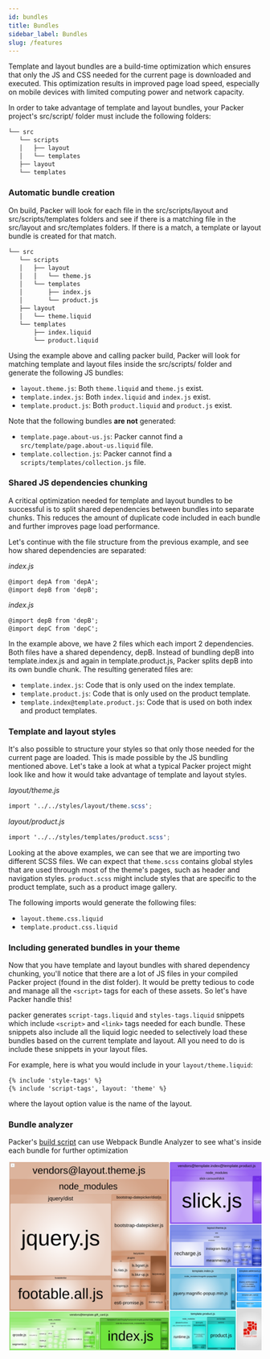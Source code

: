 ```yaml
---
id: bundles
title: Bundles
sidebar_label: Bundles
slug: /features
---
```


Template and layout bundles are a build-time optimization which ensures
that only the JS and CSS needed for the current page is downloaded and
executed. This optimization results in improved page load speed,
especially on mobile devices with limited computing power and network capacity.

In order to take advantage of template and layout bundles,
your Packer project's src/script/ folder must include the following folders:

```
└── src
   └── scripts
   │   ├── layout
   │   └── templates
   ├── layout
   └── templates
```

### Automatic bundle creation
On build, Packer will look for each file in the src/scripts/layout and
src/scripts/templates folders and see if there is a matching file
in the src/layout and src/templates folders. If there is a match, a
template or layout bundle is created for that match.

```
└── src
   └── scripts
   │   ├── layout
   │   │   └── theme.js
   │   └── templates
   │       ├── index.js
   │       └── product.js
   ├── layout
   │   └── theme.liquid
   └── templates
       ├── index.liquid
       └── product.liquid
```
Using the example above and calling packer build, Packer will look for matching template and
layout files inside the src/scripts/ folder and generate the following JS bundles:

- ``layout.theme.js``: Both ``theme.liquid`` and ``theme.js`` exist.
- ``template.index.js``: Both ``index.liquid`` and ``index.js`` exist.
- ``template.product.js``: Both ``product.liquid`` and ``product.js`` exist.

Note that the following bundles **are not** generated:

- ``template.page.about-us.js``: Packer cannot find a ``src/template/page.about-us.liquid`` file.
- ``template.collection.js``: Packer cannot find a ``scripts/templates/collection.js`` file.

### Shared JS dependencies chunking
A critical optimization needed for template and layout bundles to be successful
is to split shared dependencies between bundles into separate chunks.
This reduces the amount of duplicate code included in each bundle and
further improves page load performance.

Let's continue with the file structure from the previous example, and
see how shared dependencies are separated:

*index.js*
```
@import depA from 'depA';
@import depB from 'depB';
```

*index.js*
```
@import depB from 'depB';
@import depC from 'depC';
```

In the example above, we have 2 files which each import 2 dependencies.
Both files have a shared dependency, depB. Instead of bundling depB into
template.index.js and again in template.product.js, Packer splits depB
into its own bundle chunk. The resulting generated files are:

- ``template.index.js``: Code that is only used on the index template.
- ``template.product.js``: Code that is only used on the product template.
- ``template.index@template.product.js``: Code that is used on both index and product templates.

### Template and layout styles
It's also possible to structure your styles so that only those needed
for the current page are loaded. This is made possible by the JS bundling
mentioned above. Let's take a look at what a typical Packer project might
look like and how it would take advantage of template and layout styles.

*layout/theme.js*
```scss
import '../../styles/layout/theme.scss';
```

*layout/product.js*
```scss
import '../../styles/templates/product.scss';
```

Looking at the above examples, we can see that we are importing two
different SCSS files. We can expect that ``theme.scss`` contains global
styles that are used through most of the theme's pages, such as header
and navigation styles. ``product.scss`` might include styles that are
specific to the product template, such as a product image gallery.

The following imports would generate the following files:

- ``layout.theme.css.liquid``
- ``template.product.css.liquid``

### Including generated bundles in your theme
Now that you have template and layout bundles with shared dependency chunking,
you'll notice that there are a lot of JS files in your compiled Packer project
(found in the dist folder). It would be pretty tedious to code and manage
all the ``<script>`` tags for each of these assets. So let's have Packer handle this!

packer generates ``script-tags.liquid`` and ``styles-tags.liquid`` snippets
which include ``<script>`` and ``<link>`` tags needed for each bundle.
These snippets also include all the liquid logic needed to selectively load
these bundles based on the current template and layout.
All you need to do is include these snippets in your layout files.

For example, here is what you would include in your ``layout/theme.liquid``:

```
{% include 'style-tags' %}
{% include 'script-tags', layout: 'theme' %}
```
where the layout option value is the name of the layout.

### Bundle analyzer
Packer's [build script](/docs/commands#build) can use Webpack Bundle Analyzer to see what's inside each bundle for further optimization

![Bundle Analyzer](../../static/img/webpack-bundle-analyzer.png)